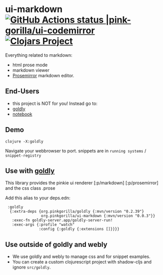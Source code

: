 # ui-markdown [![GitHub Actions status |pink-gorilla/ui-codemirror](https://github.com/pink-gorilla/ui-markdown/workflows/CI/badge.svg)](https://github.com/pink-gorilla/ui-markdown/actions?workflow=CI)[![Clojars Project](https://img.shields.io/clojars/v/org.pinkgorilla/ui-markdown.svg)](https://clojars.org/org.pinkgorilla/ui-markdown)

Everything related to markdown:
- html prose mode
- markdown viewer
- [Prosemirror](https://prosemirror.net/) markdown editor.

## End-Users
- this project is NOT for you! Instead go to:
- [goldly](https://github.com/pink-gorilla/goldly)
- [notebook](https://github.com/pink-gorilla/notebook)

## Demo

```
clojure -X:goldly
```

Navigate your webbrowser to port. 
snippets are in `running systems` / `snippet-registry`

## Use with [goldly](https://github.com/pink-gorilla/goldly)

This library provides the pinkie ui renderer 
  [:p/markdown]
  [:p/prosemirror]
  and the css class .prose


Add this alias to your deps.edn:

```
 :goldly
  {:extra-deps {org.pinkgorilla/goldly {:mvn/version "0.2.39"}
                org.pinkgorilla/ui-markdown {:mvn/version "0.0.3"}}
   :exec-fn goldly-server.app/goldly-server-run!
   :exec-args {:profile "watch"
               :config {:goldly {:extensions []}}}}
```


## Use outside of goldly and webly

- We use goldly and webly to manage css and for snippet examples.
- You can create a custom clojurescript project with shadow-cljs 
  and ignore `src/goldly`.